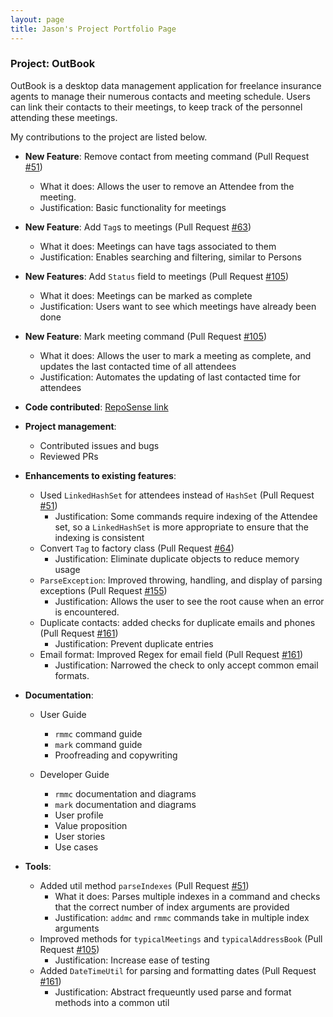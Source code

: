 ```yaml
---
layout: page
title: Jason's Project Portfolio Page
---
```


### Project: OutBook

OutBook is a desktop data management application for freelance insurance agents to manage their numerous contacts and meeting schedule. Users can link their contacts to their meetings, to keep track of the personnel attending these meetings.

My contributions to the project are listed below.

- **New Feature**: Remove contact from meeting command (Pull Request [#51](https://github.com/AY2324S1-CS2103T-F12-4/tp/pull/51))
  - What it does: Allows the user to remove an Attendee from the meeting.
  - Justification: Basic functionality for meetings

- **New Feature**: Add `Tag`s to meetings (Pull Request [#63](https://github.com/AY2324S1-CS2103T-F12-4/tp/pull/63))
  - What it does: Meetings can have tags associated to them
  - Justification: Enables searching and filtering, similar to Persons

- **New Features**: Add `Status` field to meetings (Pull Request [#105](https://github.com/AY2324S1-CS2103T-F12-4/tp/pull/105))
  - What it does: Meetings can be marked as complete
  - Justification: Users want to see which meetings have already been done

- **New Feature**: Mark meeting command (Pull Request [#105](https://github.com/AY2324S1-CS2103T-F12-4/tp/pull/105))
  - What it does: Allows the user to mark a meeting as complete, and updates the last contacted time of all attendees
  - Justification: Automates the updating of last contacted time for attendees

- **Code contributed**: [RepoSense link](https://nus-cs2103-ay2324s1.github.io/tp-dashboard/?search=jason-raiin&breakdown=true)

- **Project management**:
  - Contributed issues and bugs
  - Reviewed PRs

<div style="page-break-after: always;"></div>

- **Enhancements to existing features**:
  - Used `LinkedHashSet` for attendees instead of `HashSet` (Pull Request [#51](https://github.com/AY2324S1-CS2103T-F12-4/tp/pull/51))
    - Justification: Some commands require indexing of the Attendee set, so a `LinkedHashSet` is more appropriate to ensure that the indexing is consistent
  - Convert `Tag` to factory class (Pull Request [#64](https://github.com/AY2324S1-CS2103T-F12-4/tp/pull/64))
    - Justification: Eliminate duplicate objects to reduce memory usage
  - `ParseException`: Improved throwing, handling, and display of parsing exceptions (Pull Request [#155](https://github.com/AY2324S1-CS2103T-F12-4/tp/pull/155))
    - Justification: Allows the user to see the root cause when an error is encountered.
  - Duplicate contacts: added checks for duplicate emails and phones (Pull Request [#161](https://github.com/AY2324S1-CS2103T-F12-4/tp/pull/161))
    - Justification: Prevent duplicate entries
  - Email format: Improved Regex for email field (Pull Request [#161](https://github.com/AY2324S1-CS2103T-F12-4/tp/pull/161))
    - Justification: Narrowed the check to only accept common email formats.
 

- **Documentation**:

  - User Guide
    - `rmmc` command guide
    - `mark` command guide
    - Proofreading and copywriting

  - Developer Guide
    - `rmmc` documentation and diagrams
    - `mark` documentation and diagrams
    - User profile
    - Value proposition
    - User stories
    - Use cases

- **Tools**:
  - Added util method `parseIndexes` (Pull Request [#51](https://github.com/AY2324S1-CS2103T-F12-4/tp/pull/51))
    - What it does: Parses multiple indexes in a command and checks that the correct number of index arguments are provided
    - Justification: `addmc` and `rmmc` commands take in multiple index arguments
  - Improved methods for `typicalMeetings` and `typicalAddressBook` (Pull Request [#105](https://github.com/AY2324S1-CS2103T-F12-4/tp/pull/105))
    - Justification: Increase ease of testing
  - Added `DateTimeUtil` for parsing and formatting dates (Pull Request [#161](https://github.com/AY2324S1-CS2103T-F12-4/tp/pull/161))
    - Justification: Abstract frequeuntly used parse and format methods into a common util
